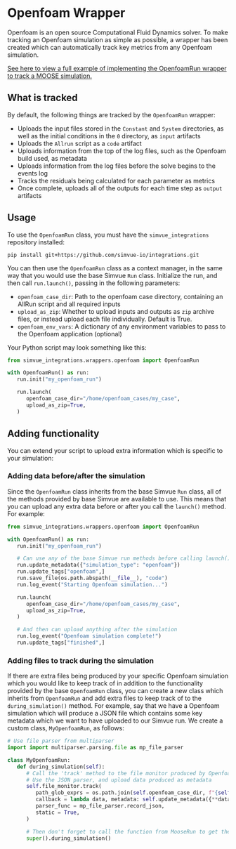 # Openfoam Wrapper

Openfoam is an open source Computational Fluid Dynamics solver. To make tracking an Openfoam simulation as simple as possible, a wrapper has been created which can automatically track key metrics from any Openfoam simulation.

[See here to view a full example of implementing the OpenfoamRun wrapper to track a MOOSE simulation.](/examples/moose)

## What is tracked

By default, the following things are tracked by the `OpenfoamRun` wrapper:

- Uploads the input files stored in the `Constant` and `System` directories, as well as the initial conditions in the `0` directory, as `input` artifacts
- Uploads the `Allrun` script as a `code` artifact
- Uploads information from the top of the log files, such as the Openfoam build used, as metadata
- Uploads information from the log files before the solve begins to the events log
- Tracks the residuals being calculated for each parameter as metrics
- Once complete, uploads all of the outputs for each time step as `output` artifacts

## Usage

To use the `OpenfoamRun` class, you must have the `simvue_integrations` repository installed:
```
pip install git+https://github.com/simvue-io/integrations.git
```
You can then use the `OpenfoamRun` class as a context manager, in the same way that you would use the base Simvue `Run` class. Initialize the run, and then call `run.launch()`, passing in the following parameters:

- `openfoam_case_dir`: Path to the openfoam case directory, containing an AllRun script and all required inputs
- `upload_as_zip`: Whether to upload inputs and outputs as `zip` archive files, or instead upload each file individually. Default is True.
- `openfoam_env_vars`: A dictionary of any environment variables to pass to the Openfoam application (optional)

Your Python script may look something like this:
```py
from simvue_integrations.wrappers.openfoam import OpenfoamRun

with OpenfoamRun() as run:
   run.init("my_openfoam_run")

   run.launch(
      openfoam_case_dir="/home/openfoam_cases/my_case",
      upload_as_zip=True,
   )
```

## Adding functionality
You can extend your script to upload extra information which is specific to your simulation:

### Adding data before/after the simulation
Since the `OpenfoamRun` class inherits from the base Simvue `Run` class, all of the methods provided by base Simvue are available to use. This means that you can upload any extra data before or after you call the `launch()` method. For example:

```py
from simvue_integrations.wrappers.openfoam import OpenfoamRun

with OpenfoamRun() as run:
   run.init("my_openfoam_run")

   # Can use any of the base Simvue run methods before calling launch():
   run.update_metadata({"simulation_type": "openfoam"})
   run.update_tags["openfoam",]
   run.save_file(os.path.abspath(__file__), "code")
   run.log_event("Starting Openfoam simulation...")

   run.launch(
      openfoam_case_dir="/home/openfoam_cases/my_case",
      upload_as_zip=True,
   )

   # And then can upload anything after the simulation
   run.log_event("Openfoam simulation complete!")
   run.update_tags["finished",]
```

### Adding files to track during the simulation
If there are extra files being produced by your specific Openfoam simulation which you would like to keep track of in addition to the functionality provided by the base `OpenfoamRun` class, you can create a new class which inherits from `OpenfoamRun` and add extra files to keep track of to the `during_simulation()` method. For example, say that we have a Openfoam simulation which will produce a JSON file which contains some key metadata which we want to have uploaded to our Simvue run. We create a custom class, `MyOpenfoamRun`, as follows:

```py
# Use file parser from multiparser
import import multiparser.parsing.file as mp_file_parser

class MyOpenfoamRun:
   def during_simulation(self):
      # Call the 'track' method to the file monitor produced by OpenfoamRun
      # Use the JSON parser, and upload data produced as metadata
      self.file_monitor.track(
         path_glob_exprs = os.path.join(self.openfoam_case_dir, f"{self.results_prefix}.json"),
         callback = lambda data, metadata: self.update_metadata({**data, **metadata}), 
         parser_func = mp_file_parser.record_json, 
         static = True,
      )

      # Then don't forget to call the function from MooseRun to get the default behaviour too!
      super().during_simulation()
```